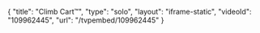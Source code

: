 {
    "title": "Climb Cart&trade;",
    "type": "solo",
    "layout": "iframe-static",
    "videoId": "109962445",
    "url": "\/tvpembed\/109962445"
}